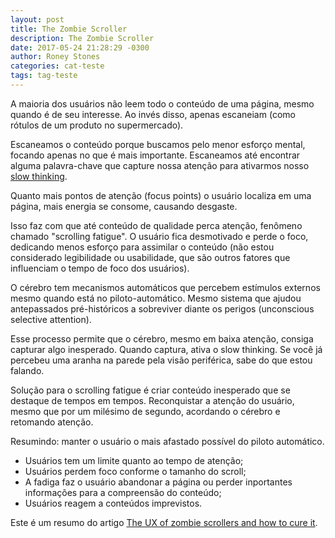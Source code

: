 ```yaml
---
layout: post
title: The Zombie Scroller
description: The Zombie Scroller
date: 2017-05-24 21:28:29 -0300
author: Roney Stones
categories: cat-teste
tags: tag-teste
---
```


A maioria dos usuários não leem todo o conteúdo de uma página, mesmo quando é de seu interesse. Ao invés disso, apenas escaneiam (como rótulos de um produto no supermercado).

Escaneamos o conteúdo porque buscamos pelo menor esforço mental, focando apenas no que é mais importante. Escaneamos até encontrar alguma palavra-chave que capture nossa atenção para ativarmos nosso <a class="link blue dim bb" href="https://en.wikipedia.org/wiki/Thinking,_Fast_and_Slow">slow thinking</a>.

Quanto mais pontos de atenção (focus points) o usuário localiza em uma página, mais energia se consome, causando desgaste.

Isso faz com que até conteúdo de qualidade perca atenção, fenômeno chamado "scrolling fatigue". O usuário fica desmotivado e perde o foco, dedicando menos esforço para assimilar o conteúdo (não estou considerado legibilidade ou usabilidade, que são outros fatores que influenciam o tempo de foco dos usuários).

O cérebro tem mecanismos automáticos que percebem estímulos externos mesmo quando está no piloto-automático. Mesmo sistema que ajudou antepassados pré-históricos a sobreviver diante os perigos (unconscious selective attention).

Esse processo permite que o cérebro, mesmo em baixa atenção, consiga capturar algo inesperado. Quando captura, ativa o slow thinking. Se você já percebeu uma aranha na parede pela visão periférica, sabe do que estou falando.

Solução para o scrolling fatigue é criar conteúdo inesperado que se destaque de tempos em tempos. Reconquistar a atenção do usuário, mesmo que por um milésimo de segundo, acordando o cérebro e retomando atenção.

Resumindo: manter o usuário o mais afastado possível do piloto automático.

* Usuários tem um limite quanto ao tempo de atenção;
* Usuários perdem foco conforme o tamanho do scroll;
* A fadiga faz o usuário abandonar a página ou perder inportantes informações para a compreensão do conteúdo;
* Usuários reagem a conteúdos imprevistos.

<p></p>

Este é um resumo do artigo <a class="link blue dim bb" href="https://www.sitepoint.com/the-ux-of-zombie-scrollers-and-how-to-cure-it/">The UX of zombie scrollers and how to cure it</a>.